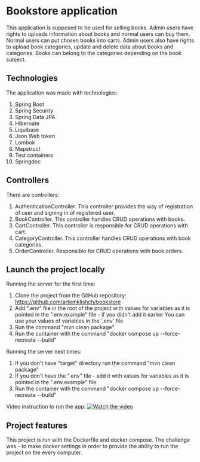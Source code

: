 # Bookstore application
This application is supposed to be used for selling books. 
Admin users have rights to uploads information about books and normal users can buy them.
Normal users can put chosen books into carts. 
Admin users also have rights to upload book categories, update and delete data about books and categories. 
Books can belong to the categories depending on the book subject.

## Technologies
The application was made with technologies:
1. Spring Boot
2. Spring Security
3. Spring Data JPA
4. Hibernate
5. Liquibase 
6. Json Web token 
7. Lombok 
8. Mapstruct
9. Test containers
10. Springdoc

## Controllers
There are controllers:
1. AuthenticationController. 
This controller provides the way of registration of user and signing in of registered user.
2. BookController. This controller handles CRUD operations with books.
3. CartController. This controller is responsible for CRUD operations with cart.
4. CategoryController. This controller handles CRUD operations with book categories.
5. OrderController. Responsible for CRUD operations with book orders.

## Launch the project locally

Running the server for the first time:
1. Clone the project from the GitHub repository: https://github.com/artemklishch/bookstore
2. Add ".env" file in the root of the project with values for variables as it is pointed in the ".env.example" file - if you didn't add it earlier
   You can use your values of variables in the '.env' file
3. Run the command "mvn clean package"
4. Run the container with the command "docker compose up --force-recreate --build"

Running the server next times:
1. If you don't have "target" directory run the command "mvn clean package"
2. If you don't have the ".env" file - add it with values for variables as it is pointed in the ".env.example" file
3. Run the container with the command "docker compose up --force-recreate --build"

Video instruction to run the app:
[![Watch the video](https://img.freepik.com/free-vector/isometric-cms-concept_23-2148807389.jpg)](https://www.loom.com/share/f32fb6dfe9624ae58157ee6732655667?sid=33b2152a-1f9e-49e9-a7a4-a5a36c0ddf12)

## Project features
This project is run with the Dockerfile and docker compose. 
The challenge was - to make docker settings in order to provide the ability to run the project on the every computer.
